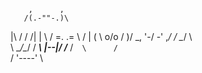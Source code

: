         ,      ,      
       /(.-""-.)\
   |\  \/      \/  /|
   | \ / =.  .= \ / |
   \( \   o\/o   / )/
    \_, '-/  \-' ,_/ 
      /   \__/   \  
      \ \__/\__/ / 
    ___\ \|--|/ /___
   /`   \      /    `\
  /      '----'       \
